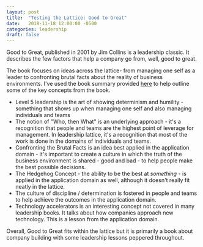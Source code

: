 ```yaml
---
layout: post
title:  "Testing the Lattice: Good to Great"
date:   2018-11-18 12:00:00 -0500
categories: leadership
draft: false
---
```


Good to Great, published in 2001 by Jim Collins is a leadership classic. It describes the few factors that help a company go from, well, good to great. 

The book focuses on ideas across the lattice- from managing one self as a leader to confronting brutal facts about the reality of business environments. I've used the book summary provided [here](http://www.wikisummaries.org/wiki/Good_to_Great:_Why_Some_Companies_Make_the_Leap..._and_Others_Don%27t) to help outline some of the key concepts from the book.

* Level 5 leadership is the art of showing determinism and humility - something that shows up when managing one self and also managing individuals and teams
* The notion of "Who, then What" is an underlying approach - it's a recognition that people and teams are the highest point of leverage for management. In leadership lattice, it's a recognition that most of the work is done in the domains of individuals and teams.
* Confronting the Brutal Facts is an idea best applied in the application domain - it's important to create a culture in which the truth of the business environment is shared - good and bad - to help people make the best possible decisions.
* The Hedgehog Concept - the ability to be the best at _something_ - is applied in the application domain as well, although it doesn't really fit neatly in the lattice.
* The culture of discipline / determination is fostered in people and teams to help achieve the outcomes in the application domain.
* Technology accelerators is an interesting concept not covered in many leadership books. It talks about how companies approach new technology. This is a lesson from the application domain.

Overall, Good to Great fits within the lattice but it is primarily a book about company building with some leadership lessons peppered throughout.
